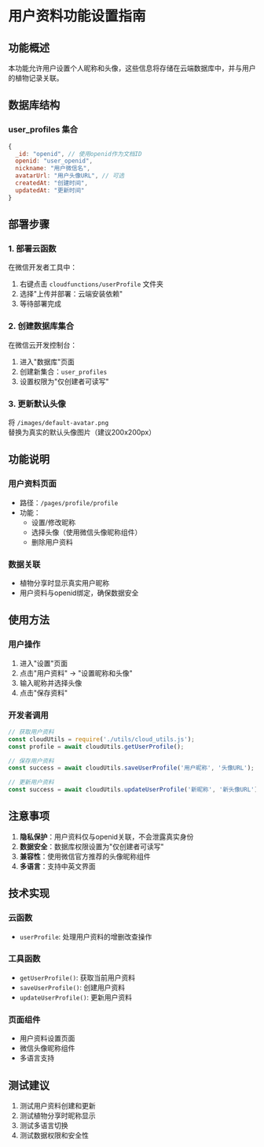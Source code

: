 # 用户资料功能设置指南

## 功能概述

本功能允许用户设置个人昵称和头像，这些信息将存储在云端数据库中，并与用户的植物记录关联。

## 数据库结构

### user_profiles 集合
```javascript
{
  _id: "openid", // 使用openid作为文档ID
  openid: "user_openid",
  nickname: "用户微信名",
  avatarUrl: "用户头像URL", // 可选
  createdAt: "创建时间",
  updatedAt: "更新时间"
}
```

## 部署步骤

### 1. 部署云函数
在微信开发者工具中：
1. 右键点击 `cloudfunctions/userProfile` 文件夹
2. 选择"上传并部署：云端安装依赖"
3. 等待部署完成

### 2. 创建数据库集合
在微信云开发控制台：
1. 进入"数据库"页面
2. 创建新集合：`user_profiles`
3. 设置权限为"仅创建者可读写"

### 3. 更新默认头像
将 `/images/default-avatar.png` 替换为真实的默认头像图片（建议200x200px）

## 功能说明

### 用户资料页面
- 路径：`/pages/profile/profile`
- 功能：
  - 设置/修改昵称
  - 选择头像（使用微信头像昵称组件）
  - 删除用户资料

### 数据关联
- 植物分享时显示真实用户昵称
- 用户资料与openid绑定，确保数据安全

## 使用方法

### 用户操作
1. 进入"设置"页面
2. 点击"用户资料" -> "设置昵称和头像"
3. 输入昵称并选择头像
4. 点击"保存资料"

### 开发者调用
```javascript
// 获取用户资料
const cloudUtils = require('./utils/cloud_utils.js');
const profile = await cloudUtils.getUserProfile();

// 保存用户资料
const success = await cloudUtils.saveUserProfile('用户昵称', '头像URL');

// 更新用户资料
const success = await cloudUtils.updateUserProfile('新昵称', '新头像URL');
```

## 注意事项

1. **隐私保护**：用户资料仅与openid关联，不会泄露真实身份
2. **数据安全**：数据库权限设置为"仅创建者可读写"
3. **兼容性**：使用微信官方推荐的头像昵称组件
4. **多语言**：支持中英文界面

## 技术实现

### 云函数
- `userProfile`: 处理用户资料的增删改查操作

### 工具函数
- `getUserProfile()`: 获取当前用户资料
- `saveUserProfile()`: 创建用户资料
- `updateUserProfile()`: 更新用户资料

### 页面组件
- 用户资料设置页面
- 微信头像昵称组件
- 多语言支持

## 测试建议

1. 测试用户资料创建和更新
2. 测试植物分享时昵称显示
3. 测试多语言切换
4. 测试数据权限和安全性
